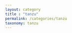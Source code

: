 ```yaml
---
layout: category
title : "tanzu"
permalink: /categories/tanzu
taxonomy: tanzu
---
```


<!--
<h2> post by category : {{ page.title }} </h2>
-->
